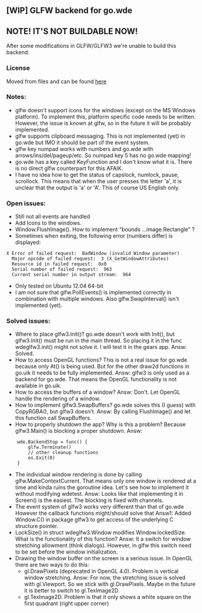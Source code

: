 ## [WIP] GLFW backend for go.wde

## NOTE! IT'S NOT BUILDABLE NOW!
After some modifications in GLFW/GLFW3 we're unable to build this backend.

### License
Moved from files and can be found [here](https://github.com/kirillDanshin/go-wde/blob/master/LICENSE)

### Notes:

- glfw doesn't support icons for the windows (except on the MS Windows platform).
  To implement this, platform specific code needs to be written. However, the
  issue is known at glfw, so in the future it will be probably implemented.
- glfw supports clipboard messaging. This is not implemented (yet) in go.wde
  but IMO it should be part of the event system.
- glfw key numpad works with numbers and go.wde with arrows/ins/del/pageup/etc.
  So numpad key 5 has no go.wde mapping!
- go.wde has a key called KeyFunction and I don't know what it is. There is no
  direct glfw counterpart for this AFAIK.
- I have no idea how to get the status of capslock, numlock, pause, scrollock.
  This means that when the user presses the letter 'a', it is unclear that the
  output is 'a' or 'A'. This of course US English only.

### Open issues:

- Still not all events are handled
- Add Icons to the windows.
- Window.FlushImage(). How to implement "bounds ...image.Rectangle" ?
- Sometimes when exiting, the following error (numbers differ) is displayed:

<b></b>

    X Error of failed request:  BadWindow (invalid Window parameter)
      Major opcode of failed request:  3 (X_GetWindowAttributes)
      Resource id in failed request:  0x0
      Serial number of failed request:  963
      Current serial number in output stream:  964

- Only tested on Ubuntu 12.04 64-bit
- I am not sure that glfw.PollEvents() is implemented correctly in combination
  with multiple windows. Also glfw.SwapInterval() isn't implemented (yet).

### Solved issues:

- Where to place glfw3.Init()? go.wde doesn't work with Init(),
  but glfw3.Init() must be run in the main thread. So placing it in the
  func wdeglfw3.init() might not solve it.
  I will test it in the gears app.
  Answ: Solved.
- How to access OpenGL functions? This is not a real issue for go.wde because
  only At() is being used. But for the other draw2d functions in go.uik it
  needs to be fully implemented.
  Answ: glfw3 is only used as a backend for go.wde. That means the OpenGL
  functionality is not available in go.uik.
- How to access the buffers of a window?
  Answ: Don't. Let OpenGL handle the rendering of a window.
- How to implement glfw3.SwapBuffers? go.wde solves this (I guess) with
  CopyRGBA(), but glfw3 doesn't.
  Answ: By calling FlushImage() and let this function call SwapBuffers.
- How to properly shutdown the app? Why is this a problem?
  Because glfw3.Main() is blocking a proper shutdown.
  Answ:

<b></b>

        wde.BackendStop = func() {
            glfw.Terminate()
            // other cleanup functions
            os.Exit(0)
        }

- The individual window rendering is done by calling
  glfw.MakeContextCurrent. That means only one window is rendered at a time
  and kinda ruins the goroutine idea.
  Let's see how to implement it without modifying wdetest.
  Answ: Looks like that implementing it in Screen() is the easiest.
  The blocking is fixed with channels.
- The event system of glfw3 works very different than that of go.wde
  However the callback functions might/should solve that
  Answ1: Added Window.C() in package glfw3 to get access of the underlying C
  structure pointer.
- LockSize() in struct wdeglfw3.Window modifies Window.lockedSize.
  What is the functionality of this function?
  Answ: It a switch for window stretching allowment (think dialogs).
  However, in glfw this switch need to be set before the window initialization.
- Drawing the window buffer on the screen is a serious issue. In OpenGL there
  are two ways to do this:
    - gl.DrawPixels (deprecated in OpenGL 4.0). Problem is vertical window
      stretching. Answ: For now, the stretching issue is solved with
      gl.Viewport. So we stick with gl.DrawPixels. Maybe in the future it is
      better to switch to gl.TexImage2D.
    - gl.TexImage2D. Problem is that it only shows a white square on the
      first quadrant (right upper corner)
